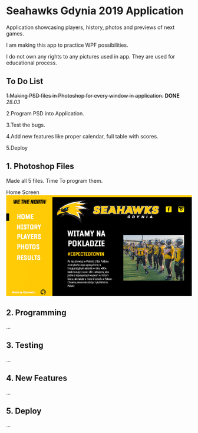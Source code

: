 # Seahawks Gdynia 2019 Application

Application showcasing players, history, photos and previews of next games. 

I am making this app to practice WPF possibilities. 

I do not own any rights to any pictures used in app. They are used for educational process. 

## To Do List

~~1.Making PSD files in Photoshop for every window in application.~~  **DONE** *28.03*

2.Program PSD into Application.

3.Test the bugs.

4.Add new features like proper calendar, full table with scores.

5.Deploy

## 1. Photoshop Files

Made all 5 files. Time To program them.

Home Screen
![Home Screen](https://github.com/Dajnowicz/Seahawks_Application2019/blob/master/psd/SEAHWKS%20HOME.jpg)
## 2. Programming 
...
## 3. Testing 
...
## 4. New Features
...
## 5. Deploy
...


